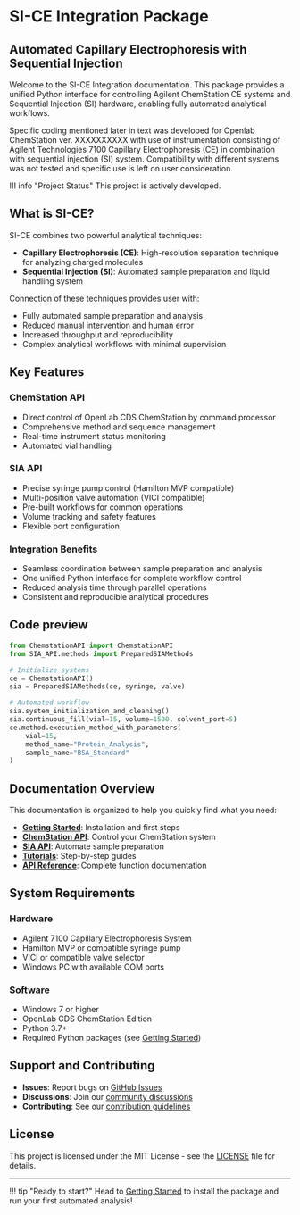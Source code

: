 # SI-CE Integration Package

## Automated Capillary Electrophoresis with Sequential Injection

Welcome to the SI-CE Integration documentation. This package provides a unified Python interface for controlling Agilent ChemStation CE systems and Sequential Injection (SI) hardware, enabling fully automated analytical workflows. 

Specific coding mentioned later in text was developed for Openlab ChemStation ver. XXXXXXXXXX with use of instrumentation consisting of Agilent Technologies 7100 Capillary Electrophoresis (CE) in combination with sequential injection (SI) system. Compatibility with different systems was not tested and specific use is left on user consideration.

!!! info "Project Status"
    This project is actively developed.
## What is SI-CE?

SI-CE combines two powerful analytical techniques:

- **Capillary Electrophoresis (CE)**: High-resolution separation technique for analyzing charged molecules
- **Sequential Injection (SI)**: Automated sample preparation and liquid handling system

Connection of these techniques provides user with:

- Fully automated sample preparation and analysis
- Reduced manual intervention and human error
- Increased throughput and reproducibility
- Complex analytical workflows with minimal supervision

## Key Features

### ChemStation API
- Direct control of OpenLab CDS ChemStation by command processor
- Comprehensive method and sequence management
- Real-time instrument status monitoring
- Automated vial handling

### SIA API
- Precise syringe pump control (Hamilton MVP compatible)
- Multi-position valve automation (VICI compatible)
- Pre-built workflows for common operations
- Volume tracking and safety features
- Flexible port configuration

### Integration Benefits
- Seamless coordination between sample preparation and analysis
- One unified Python interface for complete workflow control
- Reduced analysis time through parallel operations
- Consistent and reproducible analytical procedures

## Code preview

```python
from ChemstationAPI import ChemstationAPI
from SIA_API.methods import PreparedSIAMethods

# Initialize systems
ce = ChemstationAPI()
sia = PreparedSIAMethods(ce, syringe, valve)

# Automated workflow
sia.system_initialization_and_cleaning()
sia.continuous_fill(vial=15, volume=1500, solvent_port=5)
ce.method.execution_method_with_parameters(
    vial=15, 
    method_name="Protein_Analysis",
    sample_name="BSA_Standard"
)
```

## Documentation Overview

This documentation is organized to help you quickly find what you need:

- **[Getting Started](getting-started.md)**: Installation and first steps
- **[ChemStation API](chemstation-api/introduction.md)**: Control your ChemStation system
- **[SIA API](sia-api/introduction.md)**: Automate sample preparation
- **[Tutorials](tutorials/first-analysis.md)**: Step-by-step guides
- **[API Reference](api-reference/chemstation.md)**: Complete function documentation

## System Requirements

### Hardware
- Agilent 7100 Capillary Electrophoresis System
- Hamilton MVP or compatible syringe pump
- VICI or compatible valve selector
- Windows PC with available COM ports

### Software
- Windows 7 or higher
- OpenLab CDS ChemStation Edition
- Python 3.7+
- Required Python packages (see [Getting Started](getting-started.md))

## Support and Contributing

- **Issues**: Report bugs on [GitHub Issues](https://github.com/yourusername/SIA-CE/issues)
- **Discussions**: Join our [community discussions](https://github.com/yourusername/SIA-CE/discussions)
- **Contributing**: See our [contribution guidelines](https://github.com/yourusername/SIA-CE/blob/main/CONTRIBUTING.md)

## License

This project is licensed under the MIT License - see the [LICENSE](https://github.com/yourusername/SIA-CE/blob/main/LICENSE) file for details.

---

!!! tip "Ready to start?"
    Head to [Getting Started](getting-started.md) to install the package and run your first automated analysis!